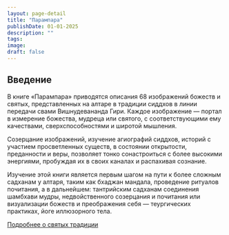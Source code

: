 ```yaml
---
layout: page-detail
title: "Парампара"
publishDate: 01-01-2025
description: ""
tags:
image:
draft: false
---
```


## Введение

 В книге «Парампара» приводятся описания 68 изображений божеств и святых, представленных на алтаре в традиции сиддхов в линии передачи свами Вишнудевананда Гири. Каждое изображение — портал в измерение божества, мудреца или святого, с соответствующими ему качествами, сверхспособностями и широтой мышления.

 Созерцание изображений, изучение агиографий сиддхов, историй с участием просветленных существ, в состоянии открытости, преданности и веры, позволяет тонко сонастроиться с более высокими энергиями, пробуждая их в своих каналах и распахивая сознание.

 Изучение этой книги является первым шагом на пути к более сложным садханам у алтаря, таким как бхаджан мандала, проведение ритуалов почитания, а в дальнейшем: тантрийским садханам соединения шамбхави мудры, недвойственного созерцания и почитания или визуализации божеств и преображения себя — теургических практиках, йоге иллюзорного тела.

  
[Подробнее о святых традиции](/religiya-i-filosofiya/bogi-i-svyatye-nashey-traditsii/)  
  
